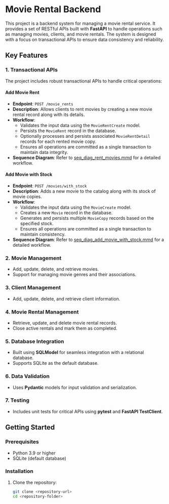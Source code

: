 # Movie Rental Backend

This project is a backend system for managing a movie rental service. It provides a set of RESTful APIs built with **FastAPI** to handle operations such as managing movies, clients, and movie rentals. The system is designed with a focus on transactional APIs to ensure data consistency and reliability.

## Key Features

### 1. **Transactional APIs**
The project includes robust transactional APIs to handle critical operations:

#### **Add Movie Rent**
- **Endpoint**: `POST /movie_rents`
- **Description**: Allows clients to rent movies by creating a new movie rental record along with its details.
- **Workflow**:
  - Validates the input data using the `MovieRentCreate` model.
  - Persists the `MovieRent` record in the database.
  - Optionally processes and persists associated `MovieRentDetail` records for each rented movie copy.
  - Ensures all operations are committed as a single transaction to maintain data integrity.
- **Sequence Diagram**: Refer to [seq_diag_rent_movies.mmd](seq_diag_rent_movies.mmd) for a detailed workflow.

#### **Add Movie with Stock**
- **Endpoint**: `POST /movies/with_stock`
- **Description**: Adds a new movie to the catalog along with its stock of movie copies.
- **Workflow**:
  - Validates the input data using the `MovieCreate` model.
  - Creates a new `Movie` record in the database.
  - Generates and persists multiple `MovieCopy` records based on the specified stock.
  - Ensures all operations are committed as a single transaction to maintain consistency.
- **Sequence Diagram**: Refer to [seq_diag_add_movie_with_stock.mmd](seq_diag_add_movie_with_stock.mmd) for a detailed workflow.

### 2. **Movie Management**
- Add, update, delete, and retrieve movies.
- Support for managing movie genres and their associations.

### 3. **Client Management**
- Add, update, delete, and retrieve client information.

### 4. **Movie Rental Management**
- Retrieve, update, and delete movie rental records.
- Close active rentals and mark them as completed.

### 5. **Database Integration**
- Built using **SQLModel** for seamless integration with a relational database.
- Supports SQLite as the default database.

### 6. **Data Validation**
- Uses **Pydantic** models for input validation and serialization.

### 7. **Testing**
- Includes unit tests for critical APIs using **pytest** and **FastAPI TestClient**.

## Getting Started

### Prerequisites
- Python 3.9 or higher
- SQLite (default database)

### Installation
1. Clone the repository:
   ```bash
   git clone <repository-url>
   cd <repository-folder>
